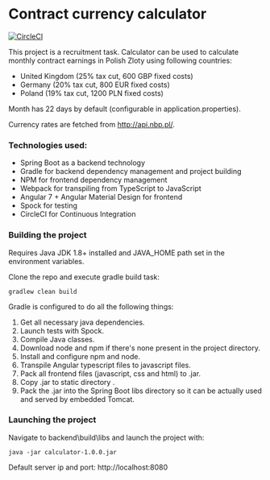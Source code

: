 # Contract currency calculator

[![CircleCI](https://circleci.com/gh/Lukaszpg/zadanie_kalkulator_s/tree/master.svg?style=svg)](https://circleci.com/gh/Lukaszpg/zadanie_kalkulator_s/tree/master)

This project is a recruitment task. Calculator can be used to calculate monthly contract earnings in Polish Zloty using following countries: 

- United Kingdom (25% tax cut, 600 GBP fixed costs)
- Germany (20% tax cut, 800 EUR fixed costs)
- Poland (19% tax cut, 1200 PLN fixed costs)

Month has 22 days by default (configurable in application.properties).

Currency rates are fetched from http://api.nbp.pl/.

### Technologies used: 

- Spring Boot as a backend technology
- Gradle for backend dependency management and project building
- NPM for frontend dependency management
- Webpack for transpiling from TypeScript to JavaScript
- Angular 7 + Angular Material Design for frontend
- Spock for testing
- CircleCI for Continuous Integration

### Building the project

Requires Java JDK 1.8+ installed and JAVA_HOME path set in the environment variables.

Clone the repo and execute gradle build task: 

```
gradlew clean build
```

Gradle is configured to do all the following things: 

1. Get all necessary java dependencies.
2. Launch tests with Spock.
3. Compile Java classes.
4. Download node and npm if there's none present in the project directory.
5. Install and configure npm and node.
6. Transpile Angular typescript files to javascript files.
7. Pack all frontend files (javascript, css and html) to .jar.
8. Copy .jar to static directory .
9. Pack the .jar into the Spring Boot libs directory so it can be actually used and served by embedded Tomcat.

### Launching the project

Navigate to backend\build\libs and launch the project with:

```
java -jar calculator-1.0.0.jar
```

Default server ip and port: http://localhost:8080

